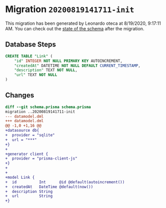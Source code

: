 # Migration `20200819141711-init`

This migration has been generated by Leonardo oteca at 8/19/2020, 9:17:11 AM.
You can check out the [state of the schema](./schema.prisma) after the migration.

## Database Steps

```sql
CREATE TABLE "Link" (
    "id" INTEGER NOT NULL PRIMARY KEY AUTOINCREMENT,
    "createdAt" DATETIME NOT NULL DEFAULT CURRENT_TIMESTAMP,
    "description" TEXT NOT NULL,
    "url" TEXT NOT NULL
)
```

## Changes

```diff
diff --git schema.prisma schema.prisma
migration ..20200819141711-init
--- datamodel.dml
+++ datamodel.dml
@@ -1,0 +1,16 @@
+datasource db{
+  provider = "sqlite"
+  url = "***"
+}
+
+generator client {
+  provider = "prisma-client-js"
+}
+
+
+model Link {
+  id          Int      @id @default(autoincrement())
+  createdAt   DateTime @default(now())
+  description String
+  url         String
+}
```


